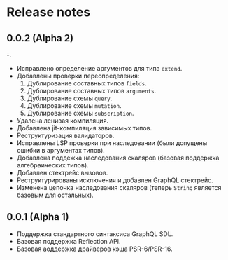 # Release notes


## 0.0.2 (Alpha 2)

-.
- Исправлено определение аргументов для типа `extend`.
- Добавлены проверки переопределения:
    1. Дублирование составных типов `fields`.
    2. Дублирование составных типов `arguments`.
    3. Дублирование схемы `query`.
    4. Дублирование схемы `mutation`.
    5. Дублирование схемы `subscription`.
- Удалена ленивая компиляция.
- Добавлена jit-компиляция зависимых типов.
- Реструктуризация валидаторов.
- Исправлены LSP проверки при наследовании (были допущены ошибки в аргументах типов).
- Добавлена поддежка наследования скаляров (базовая поддержка алгебраических типов).
- Добавлен стектрейс вызовов.
- Реструктурированы исключения и добавлен GraphQL стектрейс.
- Изменена цепочка наследования скаляров (теперь `String` является базовым для остальных).




## 0.0.1 (Alpha 1)

- Поддержка стандартного синтаксиса GraphQL SDL.
- Базовая поддержка Reflection API.
- Базовая аоддержка драйверов кэша PSR-6/PSR-16.
